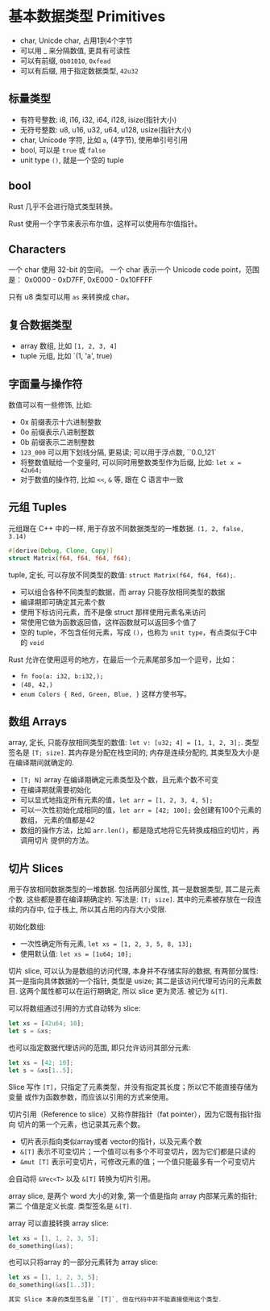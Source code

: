 
# 基本数据类型 Primitives

* char, Unicde char, 占用1到4个字节
* 可以用 _ 来分隔数值, 更具有可读性
* 可以有前缀, `0b01010`, `0xfead`
* 可以有后缀, 用于指定数据类型, `42u32`

## 标量类型
* 有符号整数: i8, i16, i32, i64, i128, isize(指针大小)
* 无符号整数: u8, u16, u32, u64, u128, usize(指针大小)
* char, Unicode 字符, 比如 `a`, (4字节), 使用单引号引用
* bool, 可以是 `true` 或 `false`
* unit type `()`, 就是一个空的 tuple

## bool
Rust 几乎不会进行隐式类型转换。

Rust 使用一个字节来表示布尔值，这样可以使用布尔值指针。

## Characters
一个 char 使用 32-bit 的空间。
一个 char 表示一个 Unicode code point，范围是：
0x0000 - 0xD7FF, 0xE000 - 0x10FFFF

只有 u8 类型可以用 `as` 来转换成 char。


## 复合数据类型
* array 数组, 比如 `[1, 2, 3, 4]`
* tuple 元组, 比如 `(1, 'a', true)


## 字面量与操作符
数值可以有一些修饰, 比如:
* 0x 前缀表示十六进制整数
* 0o 前缀表示八进制整数
* 0b 前缀表示二进制整数
* `123_000` 可以用下划线分隔, 更易读; 可以用于浮点数, ``0.0_121`
* 将整数值赋给一个变量时, 可以同时用整数类型作为后缀, 比如: `let x = 42u64;`
* 对于数值的操作符, 比如 `<<`, `&` 等, 跟在 C 语言中一致

## 元组 Tuples
元组跟在 C++ 中的一样, 用于存放不同数据类型的一堆数据. `(1, 2, false, 3.14)`

```rust
#[derive(Debug, Clone, Copy)]
struct Matrix(f64, f64, f64, f64);
```

tuple, 定长, 可以存放不同类型的数值: `struct Matrix(f64, f64, f64);`.
- 可以组合各种不同类型的数据，而 array 只能存放相同类型的数据
- 编译期即可确定其元素个数
- 使用下标访问元素，而不是像 struct 那样使用元素名来访问
- 常使用它做为函数返回值，这样函数就可以返回多个值了
- 空的 tuple，不包含任何元素，写成 `()`，也称为 `unit type`，有点类似于C中的 `void`

Rust 允许在使用逗号的地方，在最后一个元素尾部多加一个逗号，比如：
- `fn foo(a: i32, b:i32,);`
- `(48, 42,)`
- `enum Colors { Red, Green, Blue, }`
这样方使书写。

## 数组 Arrays
array, 定长, 只能存放相同类型的数值: `let v: [u32; 4] = [1, 1, 2, 3];`. 类型签名是 `[T; size]`.
其内存是分配在栈空间的; 内存是连续分配的, 其类型及大小是在编译期间就确定的.

- `[T; N]` array 在编译期确定元素类型及个数，且元素个数不可变
- 在编译期就需要初始化
- 可以显式地指定所有元素的值，`let arr = [1, 2, 3, 4, 5];`
- 可以一次性初始化成相同的值，`let arr = [42; 100];` 会创建有100个元素的数组，
元素的值都是42
- 数组的操作方法，比如 `arr.len()`，都是隐式地将它先转换成相应的切片，再调用切片
提供的方法。

## 切片 Slices
用于存放相同数据类型的一堆数据. 包括两部分属性, 其一是数据类型, 其二是元素个数. 这些都是要在编译期确定的. 写法是: `[T; size]`. 其中的元素被存放在一段连续的内存中, 位于栈上, 所以其占用的内存大小受限.

初始化数组:
* 一次性确定所有元素, `let xs = [1, 2, 3, 5, 8, 13];`
* 使用默认值: `let xs = [1u64; 10];`

切片 slice,  可以认为是数组的访问代理, 本身并不存储实际的数据, 有两部分属性:
其一是指向具体数据的一个指针, 类型是 usize; 其二是该访问代理可访问的元素数目.
这两个属性都可以在运行期确定, 所以 slice 更为灵活. 被记为 `&[T]`.

可以将数组通过引用的方式自动转为 slice:
```rust
let xs = [42u64; 10];
let s = &xs;
```
也可以指定数据代理访问的范围, 即只允许访问其部分元素:
```rust
let xs = [42; 10];
let s = &xs[1..5];
```

Slice 写作 `[T]`，只指定了元素类型，并没有指定其长度；所以它不能直接存储为变量
或作为函数参数，而应该以引用的方式来使用。

切片引用（Reference to slice）又称作胖指针（fat pointer），因为它既有指针指向
切片的第一个元素，也记录其元素个数。

- 切片表示指向类似array或者 vector的指针，以及元素个数
- `&[T]` 表示不可变切片；一个值可以有多个不可变切片，因为它们都是只读的
- `&mut [T]` 表示可变切片，可修改元素的值；一个值只能最多有一个可变切片

会自动将 `&Vec<T>` 以及 `&[T]` 转换为切片引用。

array slice, 是两个 word 大小的对象, 第一个值是指向 array 内部某元素的指针; 第二
个值是定义长度. 类型签名是 `&[T]`.

array 可以直接转换 array slice:
```rust
let xs = [1, 1, 2, 3, 5];
do_something(&xs);
```

也可以只将array 的一部分元素转为 array slice:
```rust
let xs = [1, 1, 2, 3, 5];
do_something(&xs[1..3]);

其实 Slice 本身的类型签名是 `[T]`, 但在代码中并不能直接使用这个类型.
```
